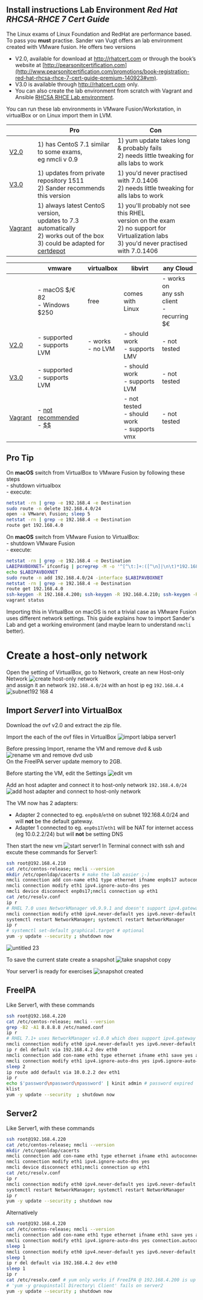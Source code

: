 ## Install instructions Lab Environment _Red Hat RHCSA-RHCE 7 Cert Guide_

The Linux exams of Linux Foundation and RedHat are performance based. To pass you **must** practise. Sander van Vugt offers an lab environment created with VMware fusion. He offers two versions
- V2.0, available for download at http://rhatcert.com or through the book’s website at [http://pearsonitcertification.com](http://www.pearsonitcertification.com/promotions/book-registration-red-hat-rhcsa-rhce-7-cert-guide-premium-140923#vm).
- V3.0 is available through http://rhatcert.com only.
- You can also create the lab environment from scratch with Vagrant and Ansible [RHCSA RHCE Lab environment](../../../RHCSA-RHCE-Lab-Environment/tree/eth1).

You can run these lab environments in VMware Fusion/Workstation, in virtualBox or on Linux import them in LVM.



|  | Pro  | Con  |
|---          |---|---|
| [V2.0](http://www.rhatcert.com/downloads/)  |1) has CentoS 7.1 similar to some exams, <br />eg nmcli v 0.9| 1) yum update takes long & probably fails  <br />2) needs little tweaking for alls labs to work  |
| [V3.0](http://www.rhatcert.com/downloads/)  |1) updates from private repository 1511<br />2) Sander recommends this version | 1) you'd never practised with 7.0.1406  <br />2) needs little tweaking for alls labs to work|
| [Vagrant](../../../RHCSA-RHCE-Lab-Environment/)  | 1) always latest CentoS version, <br />updates to 7.3 automatically<br >2) works out of the box<br />3) could be adapted for [certdepot](http://certdepot.com) |  1) you'll probably not see this RHEL<br > version on the exam<br />2) no support for Virtualization labs<br /> 3) you'd never practised with 7.0.1406|

|   | vmware | virtualbox  |  libvirt | any Cloud |
|---|---|---|---|---|
|| - macOS $/€ 82<br />- Windows $250 | free | comes with<br />Linux|- works on<br />any ssh client<br />- recurring $€|
| [V2.0](http://www.rhatcert.com/downloads/)  | - supported<br />- supports LVM  | - works<br />- no LVM  | - should work <br >- supports LMV   | - not tested  |
|  [V3.0](http://www.rhatcert.com/downloads/) | - supported<br />- supports LVM   |   | - should work <br >- supports LVM  | - not tested  |
|  [Vagrant](../../../RHCSA-RHCE-Lab-Environment/) | - [not<br /> recommended](http://blog.scottlowe.org/2016/09/28/why-now-using-virtualbox-with-vagrant/)<br />- [$$](https://www.vagrantup.com/vmware/#buy-now) |   | - not tested<br >- should work <br >- supports vmx  | - not tested  |




## Pro Tip
On **macOS** switch from VirtualBox to VMware Fusion by following these steps<br />- shutdown virtualbox<br />- execute:
```bash
netstat -rn | grep -e 192.168.4 -e Destination
sudo route -n delete 192.168.4.0/24
open -a VMware\ Fusion; sleep 5
netstat -rn | grep -e 192.168.4 -e Destination
route get 192.168.4.0
```

On **macOS** switch from VMware Fusion to VirtualBox:<br />- shutdown VMware Fusion<br />- execute:
```bash
netstat -rn | grep -e 192.168.4 -e Destination
LABIPAVBOXNET=`ifconfig | pcregrep -M -o '^[^\t:]+:([^\n]|\n\t)*192.168.4' | egrep -o -m 1 '^[^:]+'`
echo $LABIPAVBOXNET
sudo route -n add 192.168.4.0/24 -interface $LABIPAVBOXNET
netstat -rn | grep -e 192.168.4 -e Destination
route get 192.168.4.0
ssh-keygen -R 192.168.4.200; ssh-keygen -R 192.168.4.210; ssh-keygen -R 192.168.4.220
vagrant status
```

Importing this in VirtualBox on macOS is not a trivial case as VMware Fusion uses different network settings. This guide explains how to import Sander's Lab and get a working environment (and maybe learn to understand `nmcli` better).



# Create a host-only network
Open the setting of VirtualBox, go to Network, create an new Host-only Network ![create host-only network](https://cloud.githubusercontent.com/assets/16225624/18674769/a0e60e08-7f50-11e6-9518-a41f4e08bad6.png)
<br />and assign it an network `192.168.4.0/24` with an host ip eg `192.168.4.4`
![subnet192 168 4](https://cloud.githubusercontent.com/assets/16225624/18674930/0fe6f42a-7f51-11e6-9da0-4bd75428a341.png)

## Import _Server1_ into VirtualBox
Download the ovf v2.0 and extract the zip file.

Import the each of the ovf files in VirtualBox
![import labipa server1](https://cloud.githubusercontent.com/assets/16225624/18675014/5266025a-7f51-11e6-96db-aebb874096b7.png)


Before pressing Import, rename the VM and remove dvd & usb ![rename vm and remove dvd usb](https://cloud.githubusercontent.com/assets/16225624/18675161/cb83c7bc-7f51-11e6-8871-d0e84ae8ce4a.png)
<br/>On the FreeIPA server update memory to 2GB.

Before starting the VM, edit the Settings ![edit vm](https://cloud.githubusercontent.com/assets/16225624/18677881/9d7f3fdc-7f5a-11e6-9c87-d6e1cc06352c.png)

Add an host adapter and connect it to host-only network `192.168.4.0/24` ![add host adapter and connect to host-only network](https://cloud.githubusercontent.com/assets/16225624/18675323/4a892ca0-7f52-11e6-8783-0ec111df9d2b.png)

The VM now has 2 adapters:
- Adapter 2 connected to eg. `enp0s8`/`eth0` on subnet 192.168.4.0/24 and will **not** be the default gateway.
- Adapter 1 connected to eg. `enp0s17`/`eth1` will be NAT for internet access (eg 10.0.2.2/24) but will **not** be setting DNS

<!-- ![2 adapters](https://cloud.githubusercontent.com/assets/16225624/18675550/fd218998-7f52-11e6-90ed-e40c4724fdd4.png) -->

Then start the new vm ![start server1](https://cloud.githubusercontent.com/assets/16225624/18676011/8b31155e-7f54-11e6-86ee-d4c739acd62b.png) In Terminal connect with ssh and excute these commands for Server1:
```bash
ssh root@192.168.4.210
cat /etc/centos-release; nmcli --version
mkdir /etc/openldap/cacerts # make the lab easier ;-)
nmcli connection add con-name eth1 type ethernet ifname enp0s17 autoconnect yes save yes
nmcli connection modify eth1 ipv4.ignore-auto-dns yes
nmcli device disconnect enp0s17;nmcli connection up eth1
cat /etc/resolv.conf
ip r
# RHEL 7.0 uses NetworkManager v0.9.9.1 and doesn't support ipv4.gateway, therefor use ipv4.addresses without 'gw'
nmcli connection modify eth0 ipv4.never-default yes ipv6.never-default yes ipv4.addresses "192.168.4.210/24"
systemctl restart NetworkManager; systemctl restart NetworkManager
ip r
# systemctl set-default graphical.target # optional
yum -y update --security ; shutdown now
```
![untitled 23](https://cloud.githubusercontent.com/assets/16225624/18674509/c3c944ea-7f4f-11e6-9a2b-967423186654.png)

To save the current state create a snapshot ![take snapshot copy](https://cloud.githubusercontent.com/assets/16225624/18677143/213924d0-7f58-11e6-9eb1-f9f164a6b16c.png)
<!-- ![take snapshot](https://cloud.githubusercontent.com/assets/16225624/18676516/25bcaac4-7f56-11e6-9ef8-ed19e4b13a61.png) -->

Your server1 is ready for exercises ![snapshot created](https://cloud.githubusercontent.com/assets/16225624/18674637/292f860a-7f50-11e6-9325-848844b7b7a6.png)

## FreeIPA
Like Server1, with these commands
```bash
ssh root@192.168.4.220
cat /etc/centos-release; nmcli --version
grep -B2 -A1 8.8.8.8 /etc/named.conf
ip r
# RHEL 7.1+ uses NetworkManager v1.0.0 which does support ipv4.gateway
nmcli connection modify eth0 ipv4.never-default yes ipv6.never-default yes ipv4.gateway "" ipv4.dns 192.168.4.200
ip r del default via 192.168.4.2 dev eth0
nmcli connection add con-name eth1 type ethernet ifname eth1 save yes autoconnect no
nmcli connection modify eth1 ipv4.ignore-auto-dns yes ipv6.ignore-auto-dns yes connection.autoconnect yes
sleep 2
ip route add default via 10.0.2.2 dev eth1
ip r
echo $'password\npassword\npassword' | kinit admin # password expired
klist
yum -y update --security  ; shutdown now
```


## Server2
Like Server1, with these commands
```bash
ssh root@192.168.4.220
cat /etc/centos-release; nmcli --version
mkdir /etc/openldap/cacerts
nmcli connection add con-name eth1 type ethernet ifname eth1 autoconnect yes save yes
nmcli connection modify eth1 ipv4.ignore-auto-dns yes
nmcli device disconnect eth1;nmcli connection up eth1
cat /etc/resolv.conf
ip r
nmcli connection modify eth0 ipv4.never-default yes ipv6.never-default yes ipv4.addresses "192.168.4.220/24"
systemctl restart NetworkManager; systemctl restart NetworkManager
ip r
yum -y update --security ; shutdown now
```
Alternatively
```bash
ssh root@192.168.4.220
cat /etc/centos-release; nmcli --version
nmcli connection add con-name eth1 type ethernet ifname eth1 save yes autoconnect no
nmcli connection modify eth1 ipv4.ignore-auto-dns yes connection.autoconnect yes
sleep 1
nmcli connection modify eth0 ipv4.never-default yes ipv6.never-default yes ipv4.addresses "192.168.4.220/24"
sleep 1
ip r del default via 192.168.4.2 dev eth0
sleep 1
ip r
cat /etc/resolv.conf # yum only works if FreeIPA @ 192.168.4.200 is up and serving DNS
# 'yum -y groupinstall Directory\ Client' fails on server2
yum -y update --security ; shutdown now
```
